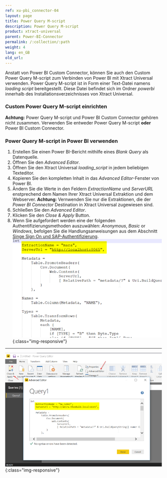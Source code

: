 ```yaml
---
ref: xu-pbi_connector-04
layout: page
title: Power Query M-script
description: Power Query M-script 
product: xtract-universal
parent: Power-BI-Connector
permalink: /:collection/:path
weight: 4
lang: en_GB
old_url:
---
```


Anstatt von Power BI Custom Connector, können Sie auch den Custom Power Query M-script zum Verbinden von Power BI mit Xtract Universal verwenden. Power Query M-script ist in Form einer Text-Datei namens *loading script* bereitgestellt. Diese Datei befindet sich im Ordner *powerbi* innerhalb des Installationsverzeichnisses von Xtract Universal.
<br>
### Custom Power Query M-script einrichten

**Achtung:** Power Query M-script und Power BI Custom Connector gehören nicht zusammen. Verwenden Sie entweder Power Query M-script **oder** Power BI Custom Connector.

### Power Query M-script in Power BI verwenden

1.  Erstellen Sie einen Power BI-Bericht mithilfe eines *Blank Query* als Datenquelle.
2. Öffnen Sie den *Advanced Editor*.
3. Öffnen Sie den Xtract Universal *loading_script* in jedem beliebigen Texteditor.
4. Kopieren Sie den kompletten Inhalt in das *Advanced Editor*-Fenster von Power BI.
4. Ändern Sie die Werte in den Feldern *ExtractionName* und  *ServerURL* enstprechend dem Namen Ihrer Xtract Universal Extraktion und dem Webserver. **Achtung:** Vernwenden Sie nur die Extraktionen, die der *Power BI Connector* Destination in Xtract Universal zugewiesen sind.
5. Schließen Sie den *Advanced Editor*.
6. Klicken Sie den *Close & Apply* Button.
7. Wenn Sie aufgefordert werden eine der folgenden Authentifizierungsmethoden auszuwählen: *Anonymous*, *Basic* or *Windows*, befolgen Sie die Handlungsanweisungen aus dem Abschnitt [Singe Sign On und SAP-Authentifizierung](./pbi-SSO).<br>
![M-Script](/img/content/XU_PowerQueryScript.png){:class="img-responsive"}
---
![PowerQueryEditor](/img/content/XU_PBI_PowerQueryEditor.png){:class="img-responsive"}







